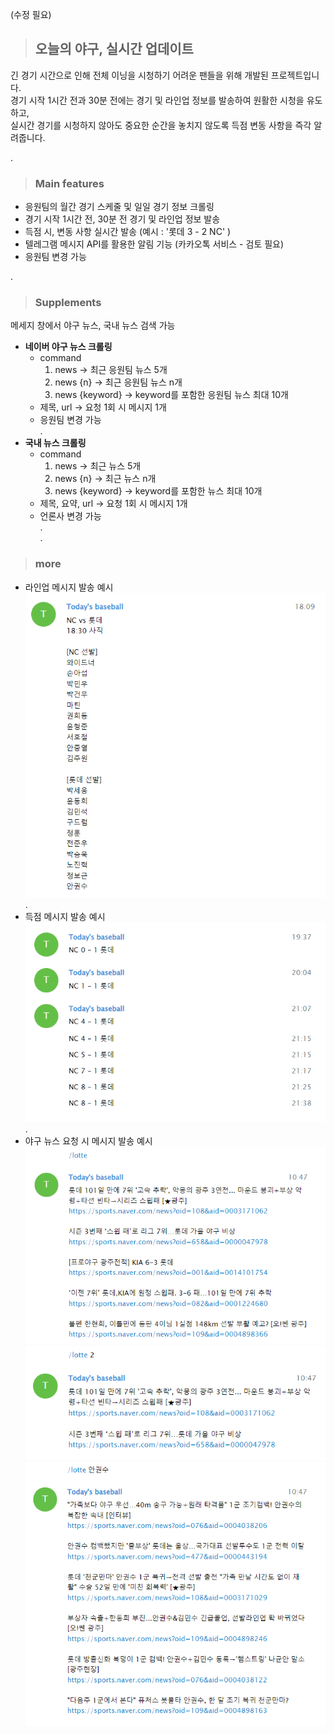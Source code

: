 (수정 필요)
>## **오늘의 야구, 실시간 업데이트**

긴 경기 시간으로 인해 전체 이닝을 시청하기 어려운 팬들을 위해 개발된 프로젝트입니다.   
경기 시작 1시간 전과 30분 전에는 경기 및 라인업 정보를 발송하여 원활한 시청을 유도하고,   
실시간 경기를 시청하지 않아도 중요한 순간을 놓치지 않도록 득점 변동 사항을 즉각 알려줍니다. 

.  
>### Main features

- 응원팀의 월간 경기 스케줄 및 일일 경기 정보 크롤링 
- 경기 시작 1시간 전, 30분 전 경기 및 라인업 정보 발송
- 득점 시, 변동 사항 실시간 발송 (예시 : '롯데 3 - 2 NC' ) 
- 텔레그램 메시지 API를 활용한 알림 기능 (카카오톡 서비스 - 검토 필요)
- 응원팀 변경 가능


.   
>### Supplements 
메세지 창에서 야구 뉴스, 국내 뉴스 검색 가능

- **네이버 야구 뉴스 크롤링** 
    - command
        1. news             -> 최근 응원팀 뉴스 5개 
        2. news {n}         -> 최근 응원팀 뉴스 n개 
        3. news {keyword}   -> keyword를 포함한 응원팀 뉴스 최대 10개
    - 제목, url -> 요청 1회 시 메시지 1개
    - 응원팀 변경 가능    
.  
- **국내 뉴스 크롤링**
    - command
        1. news             -> 최근 뉴스 5개 
        2. news {n}         -> 최근 뉴스 n개 
        3. news {keyword}   -> keyword를 포함한 뉴스 최대 10개  
    - 제목, 요약, url -> 요청 1회 시 메시지 1개
    - 언론사 변경 가능   
.        
.  
>### more
- 라인업 메시지 발송 예시  
![lineup_sent](./img/lineup_sent.png)  
.  
- 득점 메시지 발송 예시    
![score_sent](./img/score_sent.png)    
.    
- 야구 뉴스 요청 시 메시지 발송 예시      
![baseball_news_sent_1](./img/baseball_news_sent_command.png)  
![baseball_news_sent_2](./img/baseball_news_sent_command+number.png)  
![baseball_news_sent_3](./img/baseball_news_sent_command+keyword.png)  